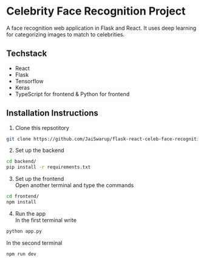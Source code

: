 # Celebrity Face Recognition Project

A face recognition web application in Flask and React. It uses deep learning for categorizing images to match to celebrities.

## Techstack
- React
- Flask
- Tensorflow
- Keras
- TypeScript for frontend & Python for frontend

## Installation Instructions

1. Clone this repsotitory
```bash
git clone https://github.com/JaiSwarup/flask-react-celeb-face-recognition.git
```

2. Set up the backend
```bash
cd backend/
pip install -r requirements.txt
```

3. Set up the frontend\
Open another terminal and type the commands
```bash
cd frontend/
npm install
```

4. Run the app \
In the first terminal write
``` bash
python app.py
```
In the second terminal
```bash
npm run dev
```



